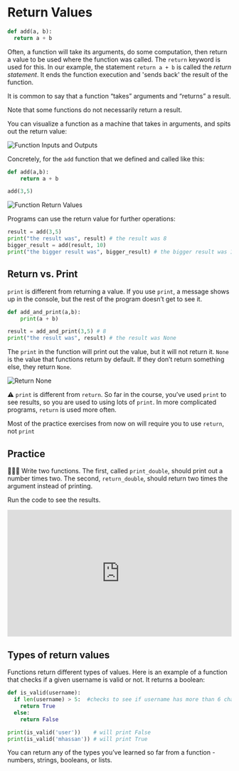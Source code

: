 # Return Values

```python
def add(a, b):
  return a + b
```

Often, a function will take its arguments, do some computation, then return a value to be used where the function was called. The `return` keyword is used for this. In our example, the statement `return a + b` is called the *return statement*. It ends the function execution and 'sends back' the result of the function.

It is common to say that a function “takes” arguments and “returns” a result.

Note that some functions do not necessarily return a result.

You can visualize a function as a machine that takes in arguments, and spits out the return value:

![Function Inputs and Outputs](/images/function-inputs-outputs.png)

Concretely, for the `add` function that we defined and called like this:

```python
def add(a,b):
	return a + b

add(3,5)
```

![Function Return Values](/images/function-return-values.png)

Programs can use the return value for further operations:

```python
result = add(3,5)
print("the result was", result) # the result was 8
bigger_result = add(result, 10)
print("the bigger result was", bigger_result) # the bigger result was 18
```

## Return vs. Print

`print` is different from returning a value. If you use `print`, a message shows up in the console, but the rest of the program doesn’t get to see it.

```python
def add_and_print(a,b):
	print(a + b)

result = add_and_print(3,5) # 8
print("the result was", result) # the result was None
```

The `print` in the function will print out the value, but it will not return it. `None` is the value that functions return by default. If they don’t return something else, they return `None`.

![Return None](/images/return-none.png)

<aside>

⚠️ `print` is different from `return`. So far in the course, you’ve used `print` to see results, so you are used to using lots of `print`. In more complicated programs, `return` is used more often.

Most of the practice exercises from now on will require you to use `return`, not `print`

</aside>

## Practice

<aside>

👩🏿‍💻 Write two functions. The first, called `print_double`, should print out a number times two. The second, `return_double`, should return two times the argument instead of printing.

Run the code to see the results.

</aside>

<div style="position: relative; padding-bottom: 56.25%; height: 0;"><iframe src="https://replit.com/team/fpwp-feb2022/W42-Double-Doubles" frameborder="0" webkitallowfullscreen mozallowfullscreen allowfullscreen style="position: absolute; top: 0; left: 0; width: 100%; height: 100%;"></iframe></div>

## Types of return values

Functions return different types of values. Here is an example of a function that checks if a given username is valid or not. It returns a boolean:

```python
def is_valid(username):
  if len(username) > 5:  #checks to see if username has more than 6 characters
    return True
  else:
    return False

print(is_valid('user'))    # will print False
print(is_valid('mhassan')) # will print True
```

You can return any of the types you’ve learned so far from a function - numbers, strings, booleans, or lists.